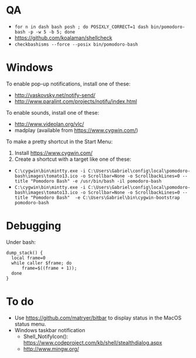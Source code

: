 # QA

* `for n in dash bash posh ; do POSIXLY_CORRECT=1 dash bin/pomodoro-bash -p -w 5 -b 5; done`
* https://github.com/koalaman/shellcheck
* `checkbashisms --force --posix bin/pomodoro-bash`

# Windows

To enable pop-up notifications, install one of these:
* http://vaskovsky.net/notify-send/
* http://www.paralint.com/projects/notifu/index.html

To enable sounds, install one of these:
* http://www.videolan.org/vlc/
* madplay (available from https://www.cygwin.com/)

To make a pretty shortcut in the Start Menu:
1. Install https://www.cygwin.com/
1. Create a shortcut with a target like one of these:
  * `C:\cygwin\bin\mintty.exe -i C:\Users\Gabriel\config\local\pomodoro-bash\images\tomato13.ico -o Scrollbar=None -o ScrollbackLines=0 --title "Pomodoro Bash" -e /usr/bin/bash -il pomodoro-bash`
  * `C:\cygwin\bin\mintty.exe -i C:\Users\Gabriel\config\local\pomodoro-bash\images\tomato13.ico -o Scrollbar=None -o ScrollbackLines=0 --title "Pomodoro Bash"  -e C:\Users\Gabriel\bin\cygwin-bootstrap pomodoro-bash`

# Debugging

Under bash:
```
dump_stack() {
  local frame=0
  while caller $frame; do
      frame=$((frame + 1));
  done
}
```

# To do

* Use https://github.com/matryer/bitbar to display status in the MacOS status menu.
* Windows taskbar notification
  * Shell_NotifyIcon(): https://www.codeproject.com/kb/shell/stealthdialog.aspx
  * http://www.mingw.org/

